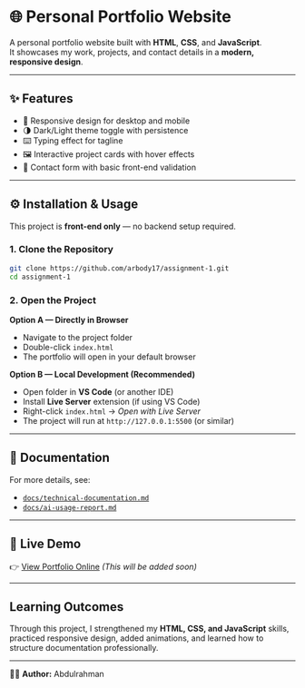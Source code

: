 # 🌐 Personal Portfolio Website  

A personal portfolio website built with **HTML**, **CSS**, and **JavaScript**.  
It showcases my work, projects, and contact details in a **modern, responsive design**.  

---

## ✨ Features  
- 📱 Responsive design for desktop and mobile  
- 🌗 Dark/Light theme toggle with persistence  
- ⌨️ Typing effect for tagline  
- 🖼️ Interactive project cards with hover effects  
- 📩 Contact form with basic front-end validation  

---

## ⚙️ Installation & Usage  

This project is **front-end only** — no backend setup required.  

### 1. Clone the Repository  
```bash
git clone https://github.com/arbody17/assignment-1.git
cd assignment-1
```  

### 2. Open the Project  

**Option A — Directly in Browser**  
- Navigate to the project folder  
- Double-click `index.html`  
- The portfolio will open in your default browser  

**Option B — Local Development (Recommended)**  
- Open folder in **VS Code** (or another IDE)  
- Install **Live Server** extension (if using VS Code)  
- Right-click `index.html` → *Open with Live Server*  
- The project will run at `http://127.0.0.1:5500` (or similar)  

---

## 📑 Documentation  
For more details, see:  
- [`docs/technical-documentation.md`](docs/technical-documentation.md)  
- [`docs/ai-usage-report.md`](docs/ai-usage-report.md)  

---

## 🚀 Live Demo  
👉 [View Portfolio Online]() *(This will be added soon)*  

---

## Learning Outcomes  
Through this project, I strengthened my **HTML, CSS, and JavaScript** skills, practiced responsive design, added animations, and learned how to structure documentation professionally.  

---

👨‍💻 **Author:** Abdulrahman  

